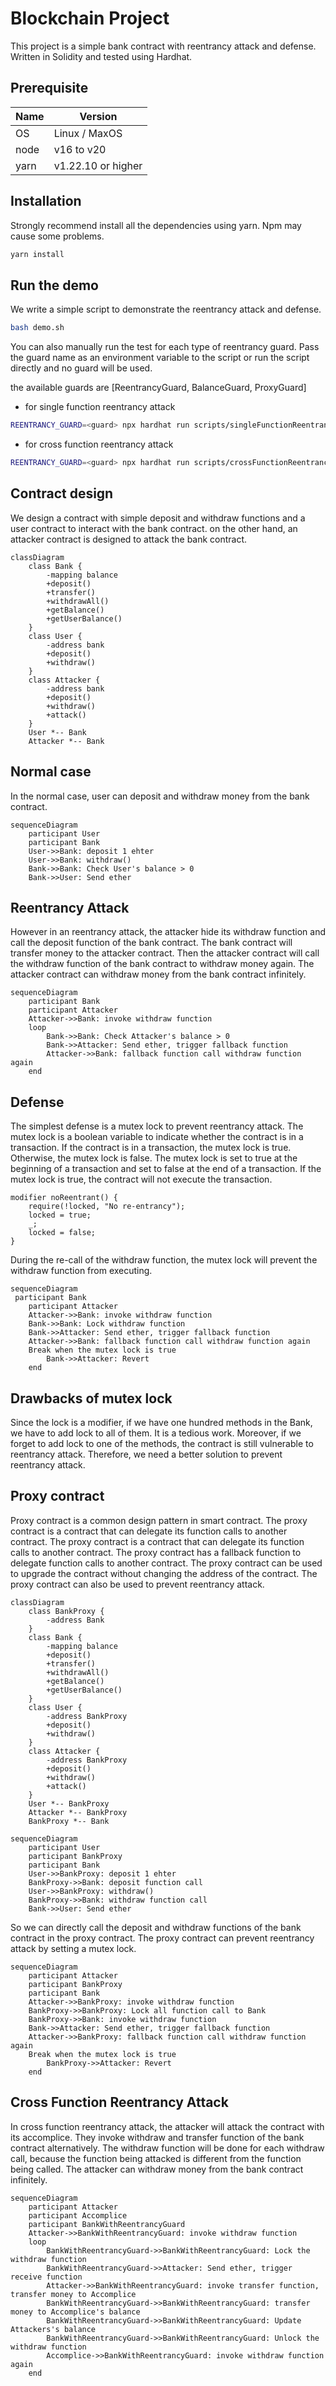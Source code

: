 # Blockchain Project

This project is a simple bank contract with reentrancy attack and defense.
Written in Solidity and tested using Hardhat.

## Prerequisite

| Name | Version            |
| ---- | ------------------ |
| OS   | Linux / MaxOS      |
| node | v16 to v20         |
| yarn | v1.22.10 or higher |

## Installation

Strongly recommend install all the dependencies using yarn. Npm may cause some problems.

```bash
yarn install
```

## Run the demo

We write a simple script to demonstrate the reentrancy attack and defense.

```bash
bash demo.sh
```

You can also manually run the test for each type of reentrancy guard.
Pass the guard name as an environment variable to the script or run the script directly and no guard will be used.

the available guards are [ReentrancyGuard, BalanceGuard, ProxyGuard]

- for single function reentrancy attack

```bash
REENTRANCY_GUARD=<guard> npx hardhat run scripts/singleFunctionReentrancyAttack.js
```

- for cross function reentrancy attack

```bash
REENTRANCY_GUARD=<guard> npx hardhat run scripts/crossFunctionReentrancyAttack.js
```

## Contract design

We design a contract with simple deposit and withdraw functions and a user contract to interact with the bank contract. on the other hand, an attacker contract is designed to attack the bank contract.

```mermaid
classDiagram
    class Bank {
        -mapping balance
        +deposit()
        +transfer()
        +withdrawAll()
        +getBalance()
        +getUserBalance()
    }
    class User {
        -address bank
        +deposit()
        +withdraw()
    }
    class Attacker {
        -address bank
        +deposit()
        +withdraw()
        +attack()
    }
    User *-- Bank
    Attacker *-- Bank
```

## Normal case

In the normal case, user can deposit and withdraw money from the bank contract.

```mermaid
sequenceDiagram
    participant User
    participant Bank
    User->>Bank: deposit 1 ehter
    User->>Bank: withdraw()
    Bank->>Bank: Check User's balance > 0
    Bank->>User: Send ether
```

## Reentrancy Attack

However in an reentrancy attack, the attacker hide its withdraw function and call the deposit function of the bank contract. The bank contract will transfer money to the attacker contract. Then the attacker contract will call the withdraw function of the bank contract to withdraw money again. The attacker contract can withdraw money from the bank contract infinitely.

```mermaid
sequenceDiagram
    participant Bank
    participant Attacker
    Attacker->>Bank: invoke withdraw function
    loop
        Bank->>Bank: Check Attacker's balance > 0
        Bank->>Attacker: Send ether, trigger fallback function
        Attacker->>Bank: fallback function call withdraw function again
    end
```

## Defense

The simplest defense is a mutex lock to prevent reentrancy attack. The mutex lock is a boolean variable to indicate whether the contract is in a transaction. If the contract is in a transaction, the mutex lock is true. Otherwise, the mutex lock is false. The mutex lock is set to true at the beginning of a transaction and set to false at the end of a transaction. If the mutex lock is true, the contract will not execute the transaction.

```solidity
modifier noReentrant() {
    require(!locked, "No re-entrancy");
    locked = true;
    _;
    locked = false;
}
```

During the re-call of the withdraw function, the mutex lock will prevent the withdraw function from executing.

```mermaid
sequenceDiagram
 participant Bank
    participant Attacker
    Attacker->>Bank: invoke withdraw function
    Bank->>Bank: Lock withdraw function
    Bank->>Attacker: Send ether, trigger fallback function
    Attacker->>Bank: fallback function call withdraw function again
    Break when the mutex lock is true
        Bank->>Attacker: Revert
    end
```

## Drawbacks of mutex lock

Since the lock is a modifier, if we have one hundred methods in the Bank, we have to add lock to all of them. It is a tedious work. Moreover, if we forget to add lock to one of the methods, the contract is still vulnerable to reentrancy attack. Therefore, we need a better solution to prevent reentrancy attack.

## Proxy contract

Proxy contract is a common design pattern in smart contract. The proxy contract is a contract that can delegate its function calls to another contract. The proxy contract is a contract that can delegate its function calls to another contract. The proxy contract has a fallback function to delegate function calls to another contract. The proxy contract can be used to upgrade the contract without changing the address of the contract. The proxy contract can also be used to prevent reentrancy attack.

```mermaid
classDiagram
    class BankProxy {
        -address Bank
    }
    class Bank {
        -mapping balance
        +deposit()
        +transfer()
        +withdrawAll()
        +getBalance()
        +getUserBalance()
    }
    class User {
        -address BankProxy
        +deposit()
        +withdraw()
    }
    class Attacker {
        -address BankProxy
        +deposit()
        +withdraw()
        +attack()
    }
    User *-- BankProxy
    Attacker *-- BankProxy
    BankProxy *-- Bank
```

```mermaid
sequenceDiagram
    participant User
    participant BankProxy
    participant Bank
    User->>BankProxy: deposit 1 ehter
    BankProxy->>Bank: deposit function call
    User->>BankProxy: withdraw()
    BankProxy->>Bank: withdraw function call
    Bank->>User: Send ether
```

So we can directly call the deposit and withdraw functions of the bank contract in the proxy contract. The proxy contract can prevent reentrancy attack by setting a mutex lock.

```mermaid
sequenceDiagram
    participant Attacker
    participant BankProxy
    participant Bank
    Attacker->>BankProxy: invoke withdraw function
    BankProxy->>BankProxy: Lock all function call to Bank
    BankProxy->>Bank: invoke withdraw function
    Bank->>Attacker: Send ether, trigger fallback function
    Attacker->>BankProxy: fallback function call withdraw function again
    Break when the mutex lock is true
        BankProxy->>Attacker: Revert
    end
```

## Cross Function Reentrancy Attack
In cross function reentrancy attack, the attacker will attack the contract with its accomplice. They invoke withdraw and transfer function of the bank contract alternatively. The withdraw function will be done for each withdraw call, because the function being attacked is different from the function being called. The attacker can withdraw money from the bank contract infinitely.

```mermaid
sequenceDiagram
    participant Attacker
    participant Accomplice
    participant BankWithReentrancyGuard
    Attacker->>BankWithReentrancyGuard: invoke withdraw function
    loop
        BankWithReentrancyGuard->>BankWithReentrancyGuard: Lock the withdraw function
        BankWithReentrancyGuard->>Attacker: Send ether, trigger receive function
        Attacker->>BankWithReentrancyGuard: invoke transfer function, transfer money to Accomplice
        BankWithReentrancyGuard->>BankWithReentrancyGuard: transfer money to Accomplice's balance
        BankWithReentrancyGuard->>BankWithReentrancyGuard: Update Attackers's balance
        BankWithReentrancyGuard->>BankWithReentrancyGuard: Unlock the withdraw function
        Accomplice->>BankWithReentrancyGuard: invoke withdraw function again
    end
```